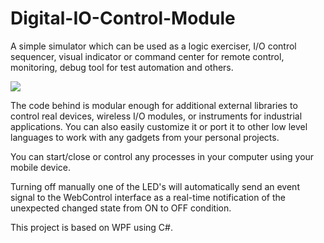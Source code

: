 # Digital-IO-Control-Module


A simple simulator which can be used as a logic exerciser, I/O control sequencer, visual indicator or command center for remote control, monitoring, debug tool for test automation and others.

![](https://github.com/EdoLabWorks/xedo-imgs/blob/master/BlueIOModule.png)

The code behind is modular enough for additional external libraries to control real devices, wireless I/O modules, or instruments for industrial applications. You can also easily customize it or port it to other low level languages to work with any gadgets from your personal projects.

You can start/close or control any processes in your computer using your mobile device.

[](https://github.com/EdoLabWorks/xedo-imgs/blob/master/OverviewIOModule.png)

Turning off manually one of the LED's will automatically send an event signal to the WebControl interface as a real-time notification of the unexpected changed state from ON to OFF condition.     

This project is based on WPF using C#.


